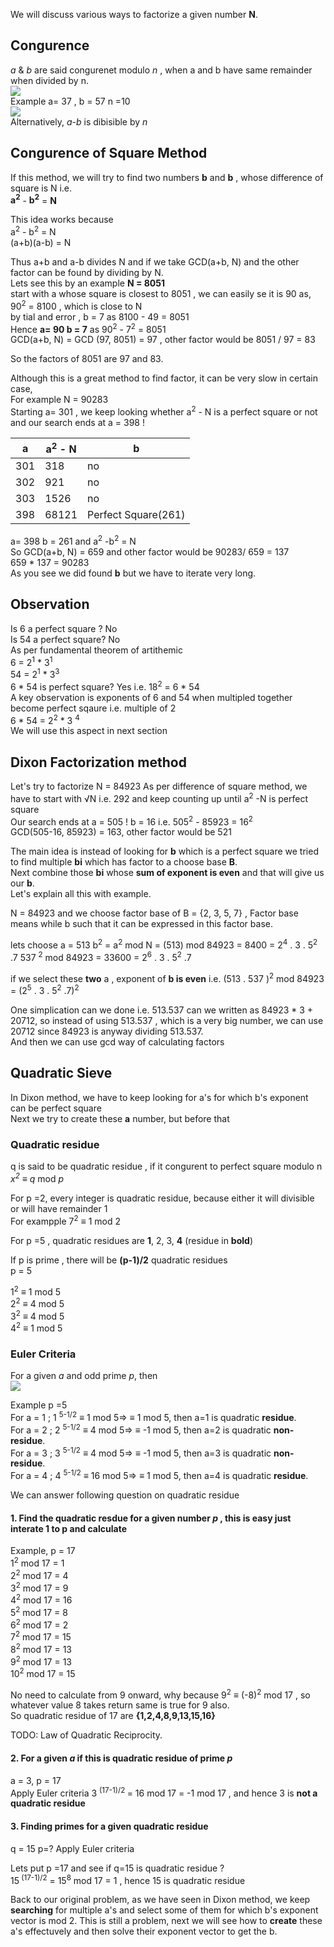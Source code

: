 We will discuss various ways to factorize a given number **N**.

## Congurence
*a* & *b* are said congurenet modulo *n* , when a and b have same remainder when divided by n.    
![](https://wikimedia.org/api/rest_v1/media/math/render/svg/fbb66ad4d03232b185b3dd6a6ee293943f21f786)  
Example a= 37 , b = 57 n =10  
![](https://wikimedia.org/api/rest_v1/media/math/render/svg/2597d68becb3448bb118defd783d20f82d182aee)  
Alternatively, *a*-*b* is dibisible by *n*

## Congurence of Square Method
If this method, we will try to find two numbers **b** and **b**  , whose difference of square is N i.e. <br />
**a<sup>2</sup>** - **b<sup>2</sup>** = **N**

This idea works because<br />
a<sup>2</sup> - b<sup>2</sup> = N<br />
(a+b)(a-b) = N<br />

Thus a+b and a-b divides N and if we take GCD(a+b, N) and the other factor can be found by dividing by N.<br />
Lets see this by an example **N = 8051** <br />
start with a whose square is closest to 8051 , we can easily se it is 90 as,  90<sup>2</sup> = 8100 , which is close to N <br />
by tial and error , b = 7 as 8100 - 49 = 8051<br />
Hence **a= 90 b = 7** as 90<sup>2</sup> - 7<sup>2</sup> = 8051<br />
GCD(a+b, N) = GCD (97, 8051) = 97 , other factor would be 8051 / 97 = 83<br />

So the factors of 8051 are 97 and 83.<br />

Although this is a great method to find factor, it can be very slow in certain case,<br />
For example  N = 90283<br />
Starting a= 301 , we keep looking whether a<sup>2</sup> - N is a perfect square or not and our search ends at a = 398 !<br />

a | a<sup>2</sup> - N| b
------|-------|--------
301| 318 | no
302| 921 | no
303| 1526| no
398| 68121| Perfect Square(261)

a= 398 b = 261 and a<sup>2</sup> -b<sup>2</sup> = N <br />
So GCD(a+b, N) = 659 and other factor would be 90283/ 659 = 137<br />
659 * 137 = 90283<br />
As you see we did found **b**  but we have to iterate very long.<br />

## Observation
Is 6 a perfect square ? No    
Is 54 a perfect square? No  
As per fundamental theorem of artithemic  
6 = 2<sup>1</sup> * 3<sup>1</sup>  
54 = 2<sup>1</sup> * 3<sup>3</sup>  
6 * 54 is perfect square? Yes i.e. 18<sup>2</sup> = 6 * 54  
A key observation is exponents of 6 and 54 when multipled together become perfect sqaure i.e. multiple of 2  
6 * 54 = 2<sup>2</sup> * 3 <sup>4</sup>  
We will use this aspect in next section  

## Dixon Factorization method

Let's try to factorize 
N = 84923 
As per difference of square method, we have to start with √N i.e. 292 and keep counting up until a<sup>2</sup> -N is perfect square  
Our search ends at a = 505 !  b = 16 i.e. 505<sup>2</sup> - 85923 = 16<sup>2</sup>  
GCD(505-16, 85923) = 163, other factor would be 521  

The main idea is instead of looking for **b** which is a perfect square we tried to find multiple **bi**  which has factor to a choose base **B**.  
Next combine those **bi** whose **sum of exponent is even** and that will give us our **b**.<br />
Let's explain all this with example.  

N = 84923  and we choose factor base of B = {2, 3, 5, 7} , Factor base means while b such that it can be expressed in this factor base.

lets choose a = 513     b<sup>2</sup> = a<sup>2</sup> mod N = (513) mod 84923 = 8400 = 2<sup>4</sup>  . 3 . 5<sup>2</sup> .7
537 <sup>2</sup> mod 84923 = 33600 =  2<sup>6</sup>  . 3 . 5<sup>2</sup> .7

if we select these **two** a , exponent of **b is even** i.e. 
(513 . 537 )<sup>2</sup> mod 84923 = (2<sup>5</sup>  . 3 . 5<sup>2</sup> .7)<sup>2</sup>

One simplication can we done i.e. 513.537 can we written as 84923 * 3 + 20712, so instead of using 513.537 , which is a very big number, we can use 20712 since 84923 is anyway dividing 513.537.  
And then we can use gcd way of calculating factors  

## Quadratic Sieve  

In Dixon method, we have to keep looking for a's for which b's exponent can be perfect square  
Next we try to  create  these  **a**  number, but before that  

### Quadratic residue
q is said to be quadratic residue , if it congurent to perfect square modulo n  
*x<sup>2</sup>* ≡  *q*  mod *p*  

For p =2, every integer is quadratic residue, because either it will divisible or will have remainder 1  
For exampple 7<sup>2</sup> ≡ 1 mod 2  

For p =5 , quadratic residues are **1**, 2, 3, **4** (residue in **bold**)  

If p is prime , there will be **(p-1)/2** quadratic residues  
p = 5  

1<sup>2</sup> ≡ 1 mod 5  
2<sup>2</sup> ≡ 4 mod 5  
3<sup>2</sup> ≡ 4 mod 5  
4<sup>2</sup> ≡ 1 mod 5  

### Euler Criteria
For a given *a* and odd prime *p*, then  
![](https://wikimedia.org/api/rest_v1/media/math/render/svg/f91057ce9d4d7a48280406d44f52d6417950b43f)  

Example p =5  
For a = 1 ; 1 <sup> 5-1/2</sup> ≡ 1 mod  5=> ≡  1 mod 5, then a=1 is quadratic **residue**.  
For a = 2 ; 2 <sup> 5-1/2</sup> ≡ 4 mod  5=> ≡ -1 mod 5, then a=2 is quadratic **non-residue**.  
For a = 3 ; 3 <sup> 5-1/2</sup> ≡ 4 mod  5=> ≡ -1 mod 5, then a=3 is quadratic **non-residue**.  
For a = 4 ; 4 <sup> 5-1/2</sup> ≡ 16 mod 5=> ≡  1 mod 5, then a=4 is quadratic **residue**.  

We can answer following question on quadratic residue
#### 1. Find the quadratic resdue for a given number *p* , this is easy just interate 1 to p and calculate  
Example, p = 17  
1<sup>2</sup> mod 17 = 1  
2<sup>2</sup> mod 17 = 4  
3<sup>2</sup> mod 17 = 9  
4<sup>2</sup> mod 17 = 16  
5<sup>2</sup> mod 17 = 8  
6<sup>2</sup> mod 17 = 2  
7<sup>2</sup> mod 17 = 15  
8<sup>2</sup> mod 17 = 13  
9<sup>2</sup> mod 17 = 13  
10<sup>2</sup> mod 17 = 15   

No need to calculate from 9 onward, why because 9<sup>2</sup> ≡ (-8)<sup>2</sup> mod 17 , so whatever value 8 takes return same is true for 9 also.  
So quadratic residue of 17 are **{1,2,4,8,9,13,15,16}**  

TODO: Law of Quadratic Reciprocity.  
#### 2. For a given *a* if this is quadratic residue of prime *p*  

a = 3, p = 17  
Apply Euler criteria
3 <sup> (17-1)/2 </sup>  = 16 mod 17 = -1 mod 17 , and hence 3 is **not a quadratic residue**  

#### 3. Finding primes for a given quadratic residue

 q = 15 p=? 
 Apply Euler criteria
 
 Lets put p =17 and see if q=15 is quadratic residue ?  
 15<sup> (17-1)/2</sup>  = 15<sup>8</sup> mod 17 = 1 , hence 15 is quadratic residue  
 
Back to our original problem, as we have seen in Dixon method, we keep **searching** for multiple a's and select some of them for which b's exponent vector is mod 2. This is still a problem, next we will see how to **create** these a's effectuvely and then solve their exponent vector to get the b.  


